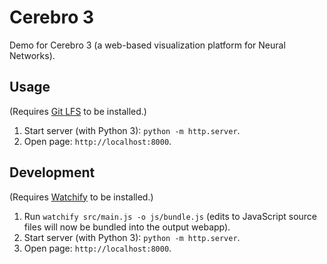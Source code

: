 # Cerebro 3

Demo for Cerebro 3 (a web-based visualization platform for Neural Networks).

## Usage

(Requires [Git LFS](https://git-lfs.github.com) to be installed.)

1. Start server (with Python 3): `python -m http.server`.
2. Open page: `http://localhost:8000`.

## Development

(Requires [Watchify](https://github.com/browserify/watchify) to be installed.)

1. Run `watchify src/main.js -o js/bundle.js` (edits to JavaScript source files will now be bundled into the output webapp).
2. Start server (with Python 3): `python -m http.server`.
3. Open page: `http://localhost:8000`.
